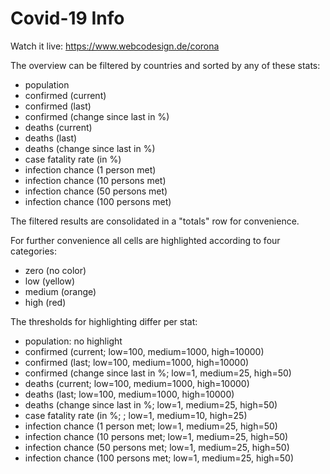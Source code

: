# Covid-19 Info
Watch it live: https://www.webcodesign.de/corona

The overview can be filtered by countries and sorted by any of these stats:
- population
- confirmed (current)
- confirmed (last)
- confirmed (change since last in %)
- deaths (current)
- deaths (last)
- deaths (change since last in %)
- case fatality rate (in %)
- infection chance (1 person met)
- infection chance (10 persons met)
- infection chance (50 persons met)
- infection chance (100 persons met)

The filtered results are consolidated in a "totals" row for convenience. 

For further convenience all cells are highlighted according to four categories:
- zero (no color)
- low (yellow)
- medium (orange)
- high (red)

The thresholds for highlighting differ per stat:
- population: no highlight
- confirmed (current; low=100, medium=1000, high=10000)
- confirmed (last; low=100, medium=1000, high=10000)
- confirmed (change since last in %; low=1, medium=25, high=50)
- deaths (current; low=100, medium=1000, high=10000)
- deaths (last; low=100, medium=1000, high=10000)
- deaths (change since last in %; low=1, medium=25, high=50)
- case fatality rate (in %; ; low=1, medium=10, high=25)
- infection chance (1 person met; low=1, medium=25, high=50)
- infection chance (10 persons met; low=1, medium=25, high=50)
- infection chance (50 persons met; low=1, medium=25, high=50)
- infection chance (100 persons met; low=1, medium=25, high=50)
